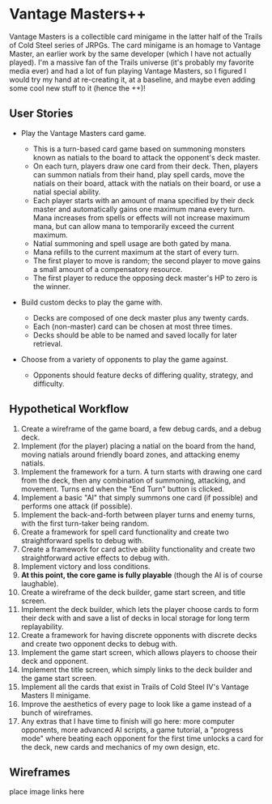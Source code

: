 # Vantage Masters++
Vantage Masters is a collectible card minigame in the latter half of the Trails
of Cold Steel series of JRPGs. The card minigame is an homage to Vantage Master,
an earlier work by the same developer (which I have not actually played). I'm a
massive fan of the Trails universe (it's probably my favorite media ever) and
had a lot of fun playing Vantage Masters, so I figured I would try my hand at
re-creating it, at a baseline, and maybe even adding some cool new stuff to it
(hence the ++)!

## User Stories
- Play the Vantage Masters card game.
    - This is a turn-based card game based on summoning monsters known as natials
    to the board to attack the opponent's deck master.
    - On each turn, players draw one card from their deck. Then, players can
    summon natials from their hand, play spell cards, move the natials on their
    board, attack with the natials on their board, or use a natial special ability.
    - Each player starts with an amount of mana specified by their deck master
    and automatically gains one maximum mana every turn.
        Mana increases from spells or effects will not increase maximum mana,
        but can allow mana to temporarily exceed the current maximum.
    - Natial summoning and spell usage are both gated by mana.
    - Mana refills to the current maximum at the start of every turn.
    - The first player to move is random; the second player to move gains a
    small amount of a compensatory resource.
    - The first player to reduce the opposing deck master's HP to zero is the winner.

- Build custom decks to play the game with.
    - Decks are composed of one deck master plus any twenty cards.
    - Each (non-master) card can be chosen at most three times.
    - Decks should be able to be named and saved locally for later retrieval.

- Choose from a variety of opponents to play the game against.
    - Opponents should feature decks of differing quality, strategy, and difficulty.

## Hypothetical Workflow
1. Create a wireframe of the game board, a few debug cards, and a debug deck.
2. Implement (for the player) placing a natial on the board from the hand,
moving natials around friendly board zones, and attacking enemy natials.
3. Implement the framework for a turn. A turn starts with drawing one card from
the deck, then any combination of summoning, attacking, and movement. Turns end
when the "End Turn" button is clicked.
4. Implement a basic "AI" that simply summons one card (if possible) and
performs one attack (if possible).
5. Implement the back-and-forth between player turns and enemy turns, with the
first turn-taker being random.
6. Create a framework for spell card functionality and create two straightforward
spells to debug with.
7. Create a framework for card active ability functionality and create two
straightforward active effects to debug with.
8. Implement victory and loss conditions.
9. **At this point, the core game is fully playable** (though the AI is of
course laughable).
10. Create a wireframe of the deck builder, game start screen, and title screen.
11. Implement the deck builder, which lets the player choose cards to form their
deck with and save a list of decks in local storage for long term replayability.
12. Create a framework for having discrete opponents with discrete decks and
create two opponent decks to debug with.
13. Implement the game start screen, which allows players to choose their deck
and opponent.
14. Implement the title screen, which simply links to the deck builder and
the game start screen.
15. Implement all the cards that exist in Trails of Cold Steel IV's Vantage
Masters II minigame.
16. Improve the aesthetics of every page to look like a game instead of a bunch
of wireframes.
17. Any extras that I have time to finish will go here: more computer opponents,
more advanced AI scripts, a game tutorial, a "progress mode" where beating each
opponent for the first time unlocks a card for the deck, new cards and mechanics
of my own design, etc.

## Wireframes
place image links here